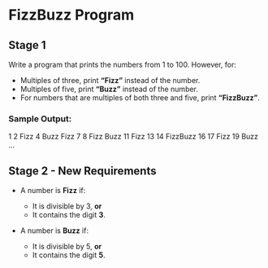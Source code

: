# FizzBuzz Program

## Stage 1

Write a program that prints the numbers from 1 to 100. However, for:

- Multiples of three, print **“Fizz”** instead of the number.
- Multiples of five, print **“Buzz”** instead of the number.
- For numbers that are multiples of both three and five, print **“FizzBuzz”**.

### Sample Output:
1 2 Fizz 4 Buzz Fizz 7 8 Fizz Buzz 11 Fizz 13 14 FizzBuzz 16 17 Fizz 19 Buzz ...

## Stage 2 - New Requirements

- A number is **Fizz** if:
  - It is divisible by 3, **or**
  - It contains the digit **3**.

- A number is **Buzz** if:
  - It is divisible by 5, **or**
  - It contains the digit **5**.

